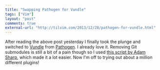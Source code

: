 ```yaml
---
title: "Swapping Pathogen for Vundle"
tags: ["Vim"]
layout: "post"
comments: true
external-url: "http://tilvim.com/2013/12/28/pathogen-for-vundle.html"
---
```


After reading the above post yesterday I finally took the plunge and switched to [Vundle](https://github.com/gmarik/vundle) from [Pathogen](https://github.com/tpope/vim-pathogen). I already love it. Removing Git submodules is still a bit of a pain though so I used [this script by Adam Sharp](https://gist.github.com/sharplet/6289697), which made it a lot easier. Now I'm off to trying out about a million different plugins!
